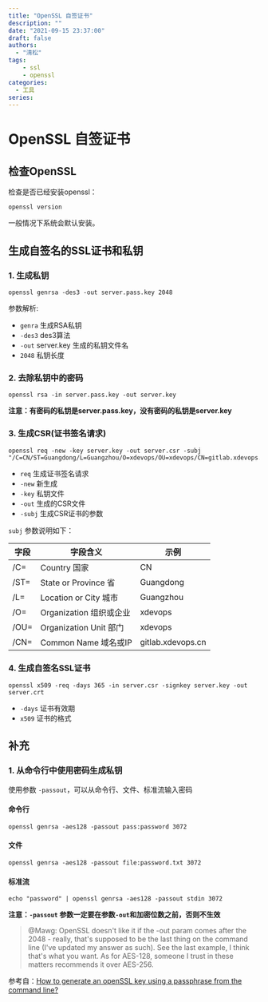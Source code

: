 ```yaml
---
title: "OpenSSL 自签证书"
description: ""
date: "2021-09-15 23:37:00"
draft: false
authors:
  - "清松"
tags:
    - ssl 
    - openssl
categories:
  - 工具
series:
---
```



# OpenSSL 自签证书
## 检查OpenSSL

检查是否已经安装openssl：
```
openssl version
```
一般情况下系统会默认安装。

## 生成自签名的SSL证书和私钥

### 1. 生成私钥
```
openssl genrsa -des3 -out server.pass.key 2048
```
参数解析:

- `genra` 生成RSA私钥
- `-des3` des3算法
- `-out` server.key 生成的私钥文件名
- `2048` 私钥长度

### 2. 去除私钥中的密码
```
openssl rsa -in server.pass.key -out server.key  
```
**注意：有密码的私钥是server.pass.key，没有密码的私钥是server.key**

### 3. 生成CSR(证书签名请求)
```
openssl req -new -key server.key -out server.csr -subj "/C=CN/ST=Guangdong/L=Guangzhou/O=xdevops/OU=xdevops/CN=gitlab.xdevops.cn"
```
-   `req` 生成证书签名请求
-   `-new` 新生成
-   `-key` 私钥文件
-   `-out` 生成的CSR文件
-   `-subj` 生成CSR证书的参数

`subj` 参数说明如下：

| 字段 | 字段含义                | 示例              |
|------|-------------------------|-------------------|
| /C=  | Country 国家            | CN                |
| /ST= | State or Province 省    | Guangdong         |
| /L=  | Location or City 城市   | Guangzhou         |
| /O=  | Organization 组织或企业 | xdevops           |
| /OU= | Organization Unit 部门  | xdevops           |
| /CN= | Common Name 域名或IP    | gitlab.xdevops.cn |

### 4. 生成自签名SSL证书
```
openssl x509 -req -days 365 -in server.csr -signkey server.key -out server.crt
```
-   `-days` 证书有效期
-   `x509` 证书的格式

## 补充

### 1. 从命令行中使用密码生成私钥

使用参数 `-passout`，可以从命令行、文件、标准流输入密码

#### 命令行
```
openssl genrsa -aes128 -passout pass:password 3072
```

#### 文件
```
openssl genrsa -aes128 -passout file:password.txt 3072
```

#### 标准流
```
echo "password" | openssl genrsa -aes128 -passout stdin 3072
```

**注意：`-passout` 参数一定要在参数`-out`和加密位数之前，否则不生效**

> @Mawg: OpenSSL doesn't like it if the -out param comes after the
> 2048 - really, that's supposed to be the last thing on the command
> line (I've updated my answer as such). See the last example, I think
> that's what you want. As for AES-128, someone I trust in these matters
> recommends it over AES-256.

参考自：[How to generate an openSSL key using a passphrase from the
command
line?](https://stackoverflow.com/questions/4294689/how-to-generate-an-openssl-key-using-a-passphrase-from-the-command-line)
